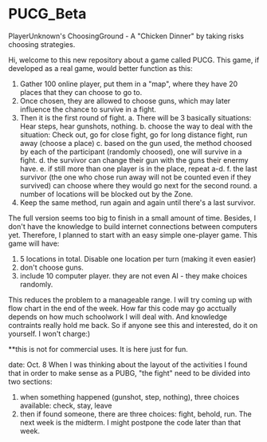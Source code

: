 # PUCG_Beta
PlayerUnknown's ChoosingGround - A "Chicken Dinner" by taking risks choosing strategies.

Hi, welcome to this new repository about a game called PUCG.
This game, if developed as a real game, would better function as this:
1. Gather 100 online player, put them in a "map", where they have 20 places that they can choose to go to.
2. Once chosen, they are allowed to choose guns, which may later influence the chance to survive in a fight.
3. Then it is the first round of fight.
  a. There will be 3 basically situations: Hear steps, hear gunshots, nothing.
  b. choose the way to deal with the situation: Check out, go for close fight, go for long distance fight, run away (choose a place)
  c. based on the gun used, the method choosed by each of the participant (randomly choosed), one will survive in a fight.
  d. the survivor can change their gun with the guns their enermy have.
  e. if still more than one player is in the place, repeat a-d.
  f. the last survivor (the one who chose run away will not be counted even if they survived) can choose where they would go next for the second round. a number of locations will be blocked out by the Zone.
4. Keep the same method, run again and again until there's a last survivor.



The full version seems too big to finish in a small amount of time. Besides, I don't have the knowledge to build internet connections between computers yet. Therefore, I planned to start with an easy simple one-player game. This game will have:
1. 5 locations in total. Disable one location per turn (making it even easier)
2. don't choose guns.
3. include 10 computer player. they are not even AI - they make choices randomly.

This reduces the problem to a manageable range. I will try coming up with flow chart in the end of the week.
How far this code may go acctually depends on how much schoolwork I will deal with. And knowledge contraints really hold me back. So if anyone see this and interested, do it on yourself. I won't charge:)

**this is not for commercial uses. It is here just for fun.

date: Oct. 8
When I was thinking about the layout of the activities I found that in order to make sense as a PUBG, "the fight" need to be divided into two sections:
1. when something happened (gunshot, step, nothing), three choices available: check, stay, leave
2. then if found someone, there are three choices: fight, behold, run.
The next week is the midterm. I might postpone the code later than that week.
